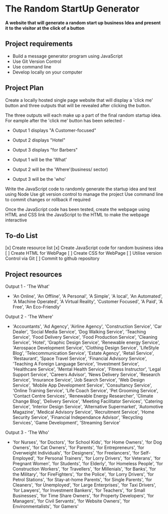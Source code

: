 # The Random StartUp Generator
**A website that will generate a random start up business Idea and present it to the visitor at the click of a button**

## Project requirements
- Build a message generator program using JavaScript
- Use Git Version Control
- Use command line
- Develop locally on your computer

## Project Plan
Create a locally hosted single page website that will display a 'click me' 
button and three outputs that will be revealed after clicking the button.

The three outputs will each make up a part of the final random startup idea.
For eample after the 'click me' button has been selected - 

- Output 1 displays "A Customer-focused"
- Output 2 displays "Hotel"
- Output 3 displays "for Barbers"

- Output 1 will be the 'What'
- Output 2 will be the 'Where'(business/ sector)
- Output 3 will be the 'who'

Write the JavaScript code to randomly generate the startup idea and test using Node
Use git version control to manage the project
Use command line to commit changes or rollback if required

Once the JavaScript code has been tested, create the webpage using HTML and CSS
link the JavaScript to the HTML to make the webpage interactive

## To-do List
[x] Create resource list
[x] Create JavaScript code for random business idea
[ ] Create HTML for WebPage
[ ] Create CSS for WebPage
[ ] Utilise version Control via Git
[ ] Commit to github repository

## Project resources 
Output 1 - 'The What'
- 'An Online', 'An Offline', 'A Personal', 'A Simple', 'A local', 'An Automated', 'A Machine Operated', 'A Virtual Reality', 'Customer Focused', 'A Paid', 'A Free', 'An Eco-Friendly'

Output 2 - 'The Where'
- 'Accountants', 'Ad Agency', 'Airline Agency', 'Construction Service', 'Car Dealer', 'Social Media Service', 'Dog Walking Service', 'Teaching Service', 'Food Delivery Service', 'Food Production Service', 'Cleaning Service', 'Hotel', 'Graphic Design Service', 'Renewable energy Service', 'Aerospace Development Service', 'Clothing Design Service', 'LifeStyle Blog', 'Telecommunication Service', 'Estate Agency', 'Retail Service', 'Restaurant', 'Space Travel Service', 'Financial Advisory Service', 'Teaching A Foreign Language Service', 'Investment Service', 'Healthcare Service', 'Mental Health Service', 'Fitness Instructor', 'Legal Support Service', 'Careers Advisor', 'News Delivery Service', 'Research Service', 'Insurance Service', 'Job Search Service', 'Web Design Service', 'Mobile App Development Service', 'Consultancy Service', 'Online Training Service', 'Life Coach Service', 'Pet Grooming Service', 'Contact Centre Services', 'Renewable Energy Researcher', 'Climate Change Blog', 'Delivery Service', 'Meeting Facilitator Services', 'Catering Service', 'Interior Design Service', 'Alternative Supermarket', 'Automotive Magazine', 'Medical Advisory Service', 'Recruitment Service', 'Home Security Service', 'Financial Independance Advisor', 'Recycling Services', 'Game Development', 'Streaming Service'

Output 3 - 'The Who'
- 'for Nurses', 'for Doctors', 'for School Kids', 'for Home Owners', 'for Dog Owners', 'for Cat Owners', 'for Parents', 'for Entrepreneurs', 'for Overweight Individuals', 'for Designers', 'for Freelancers', 'for Self-Employed', 'for Personal Trainers', 'for Lorry Drivers', 'for Veterans', 'for Pregnant Women', 'for Students', 'for Elderly', 'for Homeless People', 'for Construction Workers', 'for Travellers', 'for Millenials', 'for Banks', 'for the Military', 'for FireFighters', 'for the Police', 'for Lorry Drivers', 'for Petrol Stations', 'for Stay-at-home Parents', 'for Single Parents', 'for Cleaners', 'for Unemployed', 'for Large Enterprises', 'for Taxi Drivers', 'for Lawyers', 'for Investment Bankers', 'for Teachers', 'for Small Businesses', 'for Time Share Owners', 'for Property Developers', 'for Managers', 'for Civil Servants', 'for Website Owners', 'for Environmentalists', 'for Gamers'




